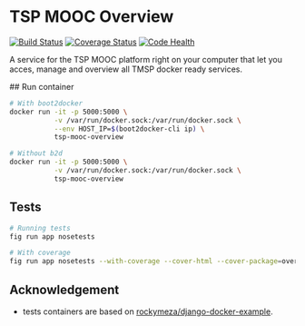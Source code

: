 TSP MOOC Overview
=================

[![Build Status](https://travis-ci.org/pfe-asr-2014/tsp-mooc-overview.svg?branch=master)](https://travis-ci.org/pfe-asr-2014/tsp-mooc-overview)
[![Coverage Status](https://img.shields.io/coveralls/pfe-asr-2014/tsp-mooc-overview.svg)](https://coveralls.io/r/pfe-asr-2014/tsp-mooc-overview)
[![Code Health](https://landscape.io/github/pfe-asr-2014/tsp-mooc-overview/master/landscape.svg)](https://landscape.io/github/pfe-asr-2014/tsp-mooc-overview/master)

A service for the TSP MOOC platform right on your computer that let you acces, manage and overview all TMSP docker ready services.

## Run container

```sh
# With boot2docker
docker run -it -p 5000:5000 \
           -v /var/run/docker.sock:/var/run/docker.sock \
           --env HOST_IP=$(boot2docker-cli ip) \
           tsp-mooc-overview

# Without b2d
docker run -it -p 5000:5000 \
           -v /var/run/docker.sock:/var/run/docker.sock \
           tsp-mooc-overview
```

## Tests

```sh
# Running tests
fig run app nosetests

# With coverage
fig run app nosetests --with-coverage --cover-html --cover-package=overview

```

## Acknowledgement

* tests containers are based on [rockymeza/django-docker-example](https://github.com/rockymeza/django-docker-example).
